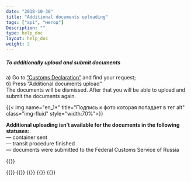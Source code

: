 ```yaml
---
date: "2018-10-30"
title: "Additional documents uploading"
tags: ["api", "метод"]
Description: ""
type: help_doc
layout: help_doc
weight: 2
---
```


##### To additionally upload and submit documents

а) Go to  <a href="https://my.fesco.com/customs_declaration" target="_blank">”Customs Declaration”</a> and find your request; <br/>
б) Press “Additional documents upload” <br/> 
The documents will be dismissed. After that you will be able to upload and submit the documents again. 

{{< img name="en_1*" title="Подпись к фото которая попадает в тег alt" class="img-fluid" style="width:70%">}}
<br/>
<div class="pixxett-alert pixxett-alert-icon alert11-light">
  <i class="fa fa-exclamation-circle"></i><b>Additional uploading isn’t available for the documents in the following statuses:</b>. <br/> 
— container sent <br/>
— transit procedure finished <br/>
— documents were submitted to the Federal Customs Service of Russia <br/>
</div>


{{<isHelpful>}}

{{<seeAlso>}}
    {{<seeAlsoItem link="/en/customs_documents/download_and_send/" text="How to upload the documents">}}
    {{<seeAlsoItem link="/en/customs_documents/statuses/" text="Status of the documents">}}
    {{<seeAlsoItem link="/en/customs_documents/history/" text="How to view the history of documents’ package">}}
{{</seeAlso>}}

